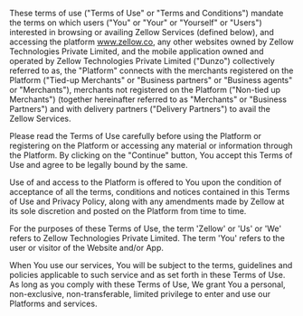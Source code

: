 These terms of use ("Terms of Use" or "Terms and Conditions") mandate the terms on which users ("You" or "Your" or "Yourself" or "Users") interested in browsing or availing Zellow Services (defined below), and accessing the platform www.zellow.co, any other websites owned by Zellow Technologies Private Limited, and the mobile application owned and operated by Zellow Technologies Private Limited ("Dunzo") collectively referred to as, the "Platform" connects with the merchants registered on the Platform ("Tied-up Merchants" or "Business partners" or "Business agents" or "Merchants"), merchants not registered on the Platform ("Non-tied up Merchants") (together hereinafter referred to as "Merchants" or "Business Partners") and with delivery partners ("Delivery Partners") to avail the Zellow Services.

Please read the Terms of Use carefully before using the Platform or registering on the Platform or accessing any material or information through the Platform. By clicking on the "Continue" button, You accept this Terms of Use and agree to be legally bound by the same.

Use of and access to the Platform is offered to You upon the condition of acceptance of all the terms, conditions and notices contained in this Terms of Use and Privacy Policy, along with any amendments made by Zellow at its sole discretion and posted on the Platform from time to time.

For the purposes of these Terms of Use, the term 'Zellow' or 'Us' or 'We' refers to Zellow Technologies Private Limited. The term 'You' refers to the user or visitor of the Website and/or App.

When You use our services, You will be subject to the terms, guidelines and policies applicable to such service and as set forth in these Terms of Use. As long as you comply with these Terms of Use, We grant You a personal, non-exclusive, non-transferable, limited privilege to enter and use our Platforms and services.

